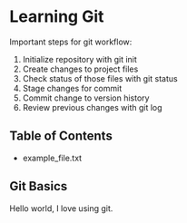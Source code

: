 # Learning Git #

Important steps for git workflow:

1. Initialize repository with git init
2. Create changes to project files
3. Check status of those files with git status
4. Stage changes for commit
5. Commit change to version history
6. Review previous changes with git log

## Table of Contents
- example_file.txt

## Git Basics
Hello world, I love using git.
